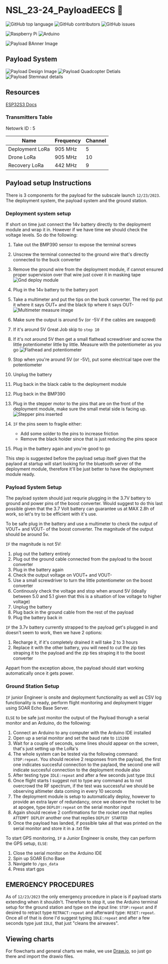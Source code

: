 # NSL_23-24_PayloadEECS 🚀

![GitHub top language](https://img.shields.io/github/languages/top/usfsoar/NSL_23-24_PayloadEECS.svg)
![GitHub contributors](https://img.shields.io/github/contributors/usfsoar/NSL_23-24_PayloadEECS.svg)
![GitHub issues](https://img.shields.io/github/issues/usfsoar/NSL_23-24_PayloadEECS.svg)

![Raspberry Pi](https://img.shields.io/badge/-RaspberryPi-C51A4A?style=for-the-badge&logo=Raspberry-Pi)
![Arduino](https://img.shields.io/badge/-Arduino-00979D?style=for-the-badge&logo=Arduino&logoColor=white)

![Payload BAnner Image](Banner.gif)

## Payload System

![Payload Design Image](Design/Payload_design_v3.png)
![Payload Quadcopter Detials](Design/Payload_quadcopter_details.png)
![Payload Stemnaut details](Design/Payload_stemnaut_details.png)

## Resources

[ESP32S3 Docs](https://wiki.seeedstudio.com/xiao_esp32s3_getting_started/#hardware-overview)

### Transmitters Table
Netowrk ID : 5

|    **Name**     | **Frequency**                                      | **Channel** |
| --------------- | -------------------------------------------------- | ------- |
| Deployment LoRa | 905 MHz                                            |    5    |
| Drone LoRa      | 905 MHz                                            |    10   |
| Recovery LoRa   | 442 MHz                                            |    9    |

## Payload setup Instructions

There is 3 components for the payload for the subscale launch `12/23/2023`. The deployment system, the payload system and the ground station.

### Deployment system setup

If short on time just connect the 14v battery directly to the deployment module and wrap it in. However if we have time we should check the voltage levels. So do the following:

1. Take out the BMP390 sensor to expose the terminal screws
2. Unscrew the terminal connected to the ground wire that's directly connected to the buck converter
3. Remove the ground wire from the deployment module, if cannot ensured proper supervision over that wire just cover it in masking tape
   ![Gnd deploy module](/Design/5.png)
4. Plug in the 14v battery to the battery port
5. Take a multimeter and put the tips on the buck converter. The red tip put it where it says OUT+ and the black tip where it says OUT-
   ![Multimeter measure image](Design/3.png)
6. Make sure the output is around 5v (or -5V if the cables are swapped)
7. If it's around 5V Great Job skip to `step 10`
8. If it's not around 5V then get a small flathead screwdriver and screw the little potentiometer little by little. Measure with the potentiometer as you go
   ![Flathead and potentiometer](Design/4.png)
9. Stop when you're around 5V (or -5V), put some electrical tape over the potentiometer
10. Unplug the battery
11. Plug back in the black cable to the deployment module
12. Plug back in the BMP390
13. Plug in the stepper motor to the pins that are on the front of the deployment module, make sure the small metal side is facing up.
    ![Stepper pins inserted](Design/6.png)
14. `IF` the pins seem to fragile either:

    - Add some solder to the pins to increase friction
    - Remove the black holder since that is just reducing the pins space

15. Plug in the battery again and you're good to go

This step is suggested before the payload setup itself given that the paylaod at startup will start looking for the bluetooth server of the deployment module, therefore it'll be just better to have the deployment module ready.

### Payload System Setup

The payload system should just requrie plugging in the 3.7V battery to ground and power pins of the boost converter. Would suggest to do this last possible given that the 3.7 Volt battery can guarantee us at MAX 2.8h of work, so let's try to be efficient with it's use.

To be safe plug in the battery and use a multimeter to check the output of VOUT+ and VOUT- of the boost converter. The magnitude of the output should be around 5v.

`IF` the magnitude is not 5V:

1. plug out the battery entirely
2. Plug out the ground cable connected from the payload to the boost converter
3. Plug in the battery again
4. Check the output voltage on VOUT+ and VOUT-
5. Use a small screwdriver to turn the little potentiometer on the boost converter
6. Continously check the voltage and stop when around 5V (ideally between 5.0 and 5.1 given that this is a situation of low voltage to higher voltage)
7. Unplug the battery
8. Plug back in the ground cable from the rest of the payload
9. Plug the battery back in

`IF` the 3.7v battery currently strapped to the payload get's plugged in and doesn't seem to work, then we have 2 options:

1. Recharge it, if it's completely drained it will take 2 to 3 hours
2. Replace it with the other battery, you will need to cut the zip ties straping it to the payload and the zip ties straping it to the boost converter

Appart from the exception above, the payload should start working automatically once it gets power.

### Ground Station Setup

`IF` junior Engineer is onsite and deployment functionality as well as CSV log functionality is ready, perform flight monitoring and deployment trigger using SOAR Echo Base Server.

`ELSE` to be safe just monitor the output of the Payload thorugh a serial monitor and an Arduino, do the following:

1. Connect an Arduino to any computer with the Arduino IDE installed
2. Open up a serial monitor and set the baud rate to `115200`
3. Wait for a couple of seconds, some lines should appear on the screen, that's just setting up the LoRa's
4. The whole system can be tested via the following command: `STOP:repeat`. You should receive 2 responses from the payload, the first one indicates succesful connection to the paylaod, the second one will indicate succesful connection to the deployment module also
5. After testing type `IDLE:repeat` and after a few seconds just type `IDLE`
6. Once flight starts I suggest not to type any command as to not overcrowd the RF spectrum, if the test was successful we should be observing altimeter data coming in every 10 seconds
7. The deployment module is setup to automatically deploy, however to provide an extra layer of redundancy, once we observe the rocket to be at apogee, type `DEPLOY:repeat` on the serial monitor input
8. Again should receive 2 confirmations for the rocket one that replies `ATTEMPT DEPLOY` another one that replies `DEPLOY STARTED`
9. Once the payload has landed, if possible take all that was printed on the serial monitor and store it in a .txt file

To start GPS monitoring, `IF` a Junior Engineer is onsite, they can perform the GPS setup, `ELSE`:

1. Close the serial monitor on the Arduino IDE
2. Spin up SOAR Echo Base
3. Navigate to `/gps_data`
4. Press start gps

## EMERGENCY PROCEDURES

As of `12/23/2023` the only emergency procedure in place is if payload starts extending when it shouldn't. Therefore to stop it, use the Arduino terminal setup for the ground station and type on the input line: `STOP:repeat` and if desired to retract type `RETRACT:repeat` and afterward type: `RESET:repeat`. Once all of that is done I'd suggest typing `IDLE:repeat` and after a few seconds type just `IDLE`, that just "cleans the airwaves".

## Viewing charts

For flowcharts and general charts we make, we use [Draw.io](https://draw.io), so just go there and import the drawio files.
